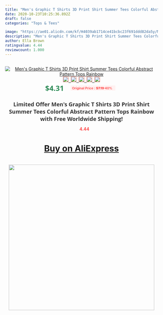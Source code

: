 ```yaml
---
title: "Men's Graphic T Shirts 3D Print Shirt Summer Tees Colorful Abstract Pattern Tops Rainbow"
date: 2020-10-23T10:25:36.892Z
draft: false
categories: "Tops & Tees"

image: "https://ae01.alicdn.com/kf/H4039ab1714ce41bcbc23f691ddd82da5y/Men-s-Graphic-T-Shirts-3D-Print-Shirt-Summer-Tees-Colorful-Abstract-Pattern-Tops-Rainbow.jpg"
description: "Men's Graphic T Shirts 3D Print Shirt Summer Tees Colorful Abstract Pattern Tops Rainbow"
author: Ella Brown
ratingvalue: 4.44
reviewcount: 1.000
---
```

<br>
<div style="text-align: center;">
<a href="https://s.click.aliexpress.com/e/_A10T0D" target="_blank" rel="nofollow noopener noreferrer"><img alt="Men's Graphic T Shirts 3D Print Shirt Summer Tees Colorful Abstract Pattern Tops Rainbow" class="magnifier-image" src="https://ae01.alicdn.com/kf/H4039ab1714ce41bcbc23f691ddd82da5y/Men-s-Graphic-T-Shirts-3D-Print-Shirt-Summer-Tees-Colorful-Abstract-Pattern-Tops-Rainbow.jpg_640x640.jpg">
<br>
<img style="border:1px solid salmon" src="https://ae01.alicdn.com/kf/H4039ab1714ce41bcbc23f691ddd82da5y/Men-s-Graphic-T-Shirts-3D-Print-Shirt-Summer-Tees-Colorful-Abstract-Pattern-Tops-Rainbow.jpg_120x120.jpg">&nbsp;&nbsp;<img style="border:1px solid salmon" src="https://ae01.alicdn.com/kf/H7df30da6bac2423cbe80f764320d27763/Men-s-Graphic-T-Shirts-3D-Print-Shirt-Summer-Tees-Colorful-Abstract-Pattern-Tops-Rainbow.jpg_120x120.jpg">&nbsp;&nbsp;<img style="border:1px solid salmon" src="_120x120.jpg">&nbsp;&nbsp;<img style="border:1px solid salmon" src="_120x120.jpg">&nbsp;&nbsp;<img style="border:1px solid salmon" src="_120x120.jpg"></a></div><br0>
<div style="text-align: center;"><span style="background-color: white; border: 0px; box-sizing: border-box; color: seagreen; display: inline-block; font-family: &quot;open sans&quot; , &quot;arial&quot; , &quot;helvetica&quot; , sans-serif , &quot;heiti&quot;; font-size: 24px; font-stretch: inherit; font-weight: 700; line-height: inherit; margin: 0px 10px 0px 0px; padding: 0px; vertical-align: middle;">$4.31 </span>
<span style="background: rgb(255 , 241 , 241); border-radius: 3px; border: 0px; box-sizing: border-box; color: #ff4747; display: inline-block; font-family: inherit; font-size: 12px; font-stretch: inherit; font-style: inherit; font-variant: inherit; font-weight: 600; line-height: inherit; margin: 0px; padding: 2px 5px; transform: scale(0.9); vertical-align: middle;">Original Price : <b style="text-decoration: line-through;">$7.19 </b> 40%&nbsp;&nbsp;</span></div>
<h1 style="color: #333333; display: inline-block; font-family: &quot;open sans&quot; , &quot;arial&quot; , &quot;helvetica&quot; , sans-serif , &quot;heiti&quot;; font-size: 18px; font-stretch: inherit; font-weight: 700; text-align: center;">Limited Offer Men's Graphic T Shirts 3D Print Shirt Summer Tees Colorful Abstract Pattern Tops Rainbow with Free Worldwide Shipping!</h1>
<div style="color: #ff4747; text-align: center;">
<img src="https://4.bp.blogspot.com/-M0ZcTcb-5uY/XleCXlxnR4I/AAAAAAAAAEc/OrjgMkXV1oMQFaCRZj5HQwOCBcu3w1FegCPcBGAYYCw/s1600/star.png" style="height: 15px;">&nbsp;<b>4.44</b></div>
<div class="button_cont" align="center"><a class="buynow_a" href="https://s.click.aliexpress.com/e/_A10T0D" target="_blank" rel="nofollow noopener noreferrer"><H1>Buy on AliExpress</H1></a></div><br>
<div class="separator" style="clear: both; text-align: center;">
<img src="https://lh3.googleusercontent.com/-pTy5HemUv9M/XlePHvY0dAI/AAAAAAAAAE4/0nX5iRUoIWY8eMW9Dpxeirr157OZliDIgCLcBGAsYHQ/s1600/badge.gif" width="480">
</div>
